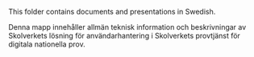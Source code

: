 This folder contains documents and presentations in Swedish.

Denna mapp innehåller allmän teknisk information och beskrivningar av Skolverkets lösning för användarhantering i Skolverkets provtjänst för digitala nationella prov. 
